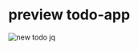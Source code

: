 # preview todo-app
![new todo jq](https://user-images.githubusercontent.com/51188767/86507204-95292300-be00-11ea-80c8-56416f16dda0.PNG)
